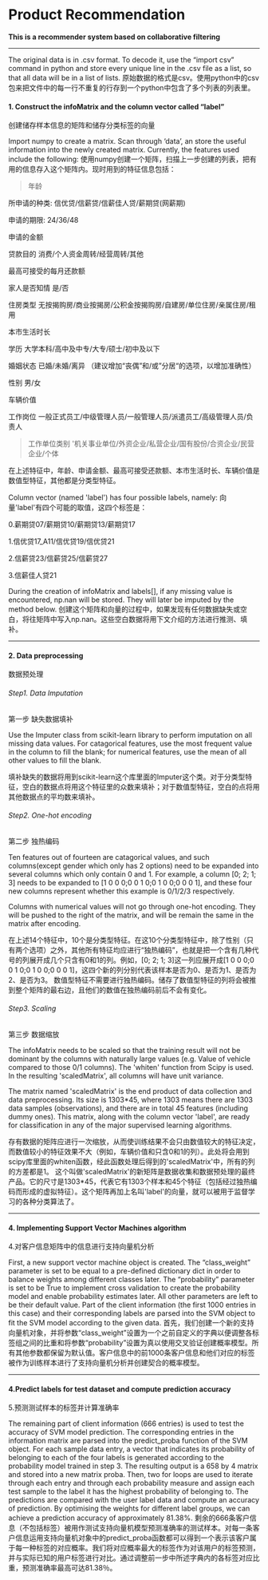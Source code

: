 # Product Recommendation
**This is a recommender system based on collaborative filtering**

---

The original data is in .csv format. To decode it, use the “import csv” command in python and store every unique line in the .csv file as a list, so that all data will be in a list of lists.
原始数据的格式是csv。使用python中的csv包来把文件中的每一行不重复的行存到一个python中包含了多个列表的列表里。




#### 1. Construct the infoMatrix and the column vector called “label”
创建储存样本信息的矩阵和储存分类标签的向量

Import numpy to create a matrix. Scan through ‘data’, an store the useful information into the newly created matrix. Currently, the features used include the following:
使用numpy创建一个矩阵，扫描上一步创建的列表，把有用的信息存入这个矩阵内。现时用到的特征信息包括：

>年龄 

所申请的种类: 信优贷/信薪贷/信薪佳人贷/薪期贷(网薪期)

申请的期限: 24/36/48

申请的金额

贷款目的 消费/个人资金周转/经营周转/其他

最高可接受的每月还款额

家人是否知情 是/否

住房类型 无按揭购房/商业按揭房/公积金按揭购房/自建房/单位住房/亲属住房/租用

本市生活时长

学历 大学本科/高中及中专/大专/硕士/初中及以下

婚姻状态 已婚/未婚/离异 （建议增加“丧偶”和/或”分居“的选项，以增加准确性）

性别 男/女

车辆价值

工作岗位 一般正式员工/中级管理人员/一般管理人员/派遣员工/高级管理人员/负责人
>工作单位类别 '机关事业单位/外资企业/私营企业/国有股份/合资企业/民营企业/个体

在上述特征中，年龄、申请金额、最高可接受还款额、本市生活时长、车辆价值是数值型特征，其他都是分类型特征。


Column vector (named 'label') has four possible labels, namely:
向量'label'有四个可能的取值，这四个标签是：

0.薪期贷07/薪期贷10/薪期贷13/薪期贷17

1.信优贷17_A11/信优贷19/信优贷21

2.信薪贷23/信薪贷25/信薪贷27

3.信薪佳人贷21

During the creation of infoMatrix and labels[], if any missing value is encountered, np.nan will be stored. They will later be imputed by the method below.
创建这个矩阵和向量的过程中，如果发现有任何数据缺失或空白，将往矩阵中写入np.nan。这些空白数据将用下文介绍的方法进行推测、填补。



***
#### 2. Data preprocessing
数据预处理

###### Step1. Data Imputation
第一步 缺失数据填补

Use the Imputer class from scikit-learn library to perform imputation on all missing data values. For catagorical features, use the most frequent value in the column to fill the blank; for numerical features, use the mean of all other values to fill the blank.

填补缺失的数据将用到scikit-learn这个库里面的Imputer这个类。对于分类型特征，空白的数据点将用这个特征里的众数来填补；对于数值型特征，空白的点将用其他数据点的平均数来填补。

###### Step2. One-hot encoding
第二步 独热编码

Ten features out of fourteen are catagorical values, and such columns(except gender which only has 2 options) need to be expanded into several columns which only contain 0 and 1. For example, a column [0; 2; 1; 3] needs to be expanded to [1 0 0 0;0 0 1 0;0 1 0 0;0 0 0 1], and these four new columns represent whether this example is 0/1/2/3 respectively.

Columns with numerical values will not go through one-hot encoding. They will be pushed to the right of the matrix, and will be remain the same in the matrix after encoding.

在上述14个特征中，10个是分类型特征。在这10个分类型特征中，除了性别（只有两个选项）之外，其他所有特征均应进行“独热编码”，也就是把一个含有几种代号的列展开成几个只含有0和1的列。例如，[0; 2; 1; 3]这一列应展开成[1 0 0 0;0 0 1 0;0 1 0 0;0 0 0 1]，这四个新的列分别代表该样本是否为0、是否为1、是否为2、是否为3。
数值型特征不需要进行独热编码。储存了数值型特征的列将会被推到整个矩阵的最右边，且他们的数值在独热编码前后不会有变化。

###### Step3. Scaling
第三步 数据缩放

The infoMatrix needs to be scaled so that the training result will not be dominant by the columns with naturally large values (e.g. Value of vehicle compared to those 0/1 columns). The 'whiten' function from Scipy is used. In the resulting 'scaledMatrix', all columns will have unit variance.

The matrix named 'scaledMatrix' is the end product of data collection and data preprocessing. Its size is 1303*45, where 1303 means there are 1303 data samples (observations), and there are in total 45 features (including dummy ones). This matrix, along with the column vector 'label', are ready for classification in any of the major supervised learning algorithms.

存有数据的矩阵应进行一次缩放，从而使训练结果不会只由数值较大的特征决定，而数值较小的特征效果不大（例如，车辆价值和只含0和1的列）。此处将会用到scipy库里面的whiten函数，经此函数处理后得到的'scaledMatrix'中，所有的列的方差都是1。
这个叫做'scaledMatrix'的新矩阵是数据收集和数据预处理的最终产品。它的尺寸是1303*45，代表它有1303个样本和45个特征（包括经过独热编码而形成的虚拟特征）。这个矩阵再加上名叫'label'的向量，就可以被用于监督学习的各种分类算法了。





***
#### 4. Implementing Support Vector Machines algorithm
4.对客户信息矩阵中的信息进行支持向量机分析

First, a new support vector machine object is created. The “class_weight” parameter is set to be equal to a pre-defined dictionary dict in order to balance weights among different classes later. The “probability” parameter is set to be True to implement cross validation to create the probability model and enable probability estimates later. All other parameters are left to be their default value. Part of the client information (the first 1000 entries in this case) and their corresponding labels are parsed into the SVM object to fit the SVM model according to the given data.
首先，我们创建一个新的支持向量机对象，并将参数“class_weight”设置为一个之前自定义的字典以便调整各标签组之间的比重和将参数“probability”设置为真以使用交叉验证创建概率模型。所有其他参数都保留为默认值。客户信息中的前1000条客户信息和他们对应的标签被作为训练样本进行了支持向量机分析并创建契合的概率模型。


***
#### 4.Predict labels for test dataset and compute prediction accuracy
5.预测测试样本的标签并计算准确率

The remaining part of client information (666 entries) is used to test the accuracy of SVM model prediction. The corresponding entries in the information matrix are parsed into the predict_proba function of the SVM object. For each sample data entry, a vector that indicates its probability of belonging to each of the four labels is generated according to the probability model trained in step 3. The resulting output is a 658 by 4 matrix and stored into a new matrix proba. Then, two for loops are used to iterate through each entry and through each probability measure and assign each test sample to the label it has the highest probability of belonging to. The predictions are compared with the user label data and compute an accuracy of prediction. By optimising the weights for different label groups, we can achieve a prediction accuracy of approximately 81.38%.
剩余的666条客户信息（不包括标签）被用作测试支持向量机模型预测准确率的测试样本。对每一条客户信息运用支持向量机对象中的predict_proba函数都可以得到一个表示该客户属于每一种标签的对应概率。我们将对应概率最大的标签作为对该用户的标签预测，并与实际已知的用户标签进行对比。通过调整前一步中所述字典内的各标签对应比重，预测准确率最高可达81.38％。
